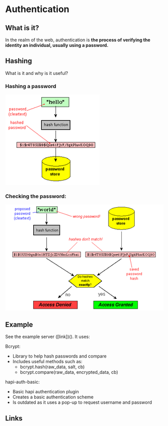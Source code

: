 # Authentication

## What is it?
In the realm of the web,
authentication is **the process of verifying the identity an individual, usually using a password.**

## Hashing
What is it and why is it useful?


### Hashing a password

![password_hash](https://github.com/FACN1/research/blob/master/week-7/authentication/password_hash.gif "Password hashing")

### Checking the password:

![password_check](https://github.com/FACN1/research/blob/master/week-7/authentication/password_check.gif "Password check")


## Example
See the example server ([link])(). It uses:

Bcrypt:
- Library to help hash passwords and compare
- Includes useful methods such as:
  - bcrypt.hash(raw_data, salt, cb)
  - bcrypt.compare(raw_data, encrypted_data, cb)

hapi-auth-basic:
- Basic hapi authentication plugin
- Creates a basic authentication scheme
- Is outdated as it uses a pop-up to request username and password

## Links
